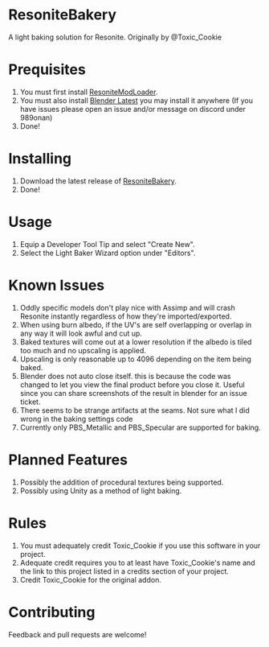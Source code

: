 # ResoniteBakery
A light baking solution for Resonite. Originally by @Toxic_Cookie

# Prequisites
1. You must first install [ResoniteModLoader](https://github.com/resonite-modding-group/ResoniteModLoader).
2. You must also install [Blender Latest](https://www.blender.org/download/) you may install it anywhere (If you have issues please open an issue and/or message on discord under 989onan)
3. Done!

# Installing
1. Download the latest release of [ResoniteBakery](https://github.com/989onan/ResoniteBakery/releases).
3. Done!

# Usage
1. Equip a Developer Tool Tip and select "Create New".
2. Select the Light Baker Wizard option under "Editors".

# Known Issues
1. Oddly specific models don't play nice with Assimp and will crash Resonite instantly regardless of how they're imported/exported.
2. When using burn albedo, if the UV's are self overlapping or overlap in any way it will look awful and cut up.
3. Baked textures will come out at a lower resolution if the albedo is tiled too much and no upscaling is applied.
4. Upscaling is only reasonable up to 4096 depending on the item being baked.
5. Blender does not auto close itself. this is because the code was changed to let you view the final product before you close it. Useful since you can share screenshots of the result in blender for an issue ticket.
6. There seems to be strange artifacts at the seams. Not sure what I did wrong in the baking settings code
7. Currently only PBS_Metallic and PBS_Specular are supported for baking.

# Planned Features
1. Possibly the addition of procedural textures being supported.
2. Possibly using Unity as a method of light baking.

# Rules
1. You must adequately credit Toxic_Cookie if you use this software in your project.
2. Adequate credit requires you to at least have Toxic_Cookie's name and the link to this project listed in a credits section of your project.
3. Credit Toxic_Cookie for the original addon.

# Contributing
Feedback and pull requests are welcome!
